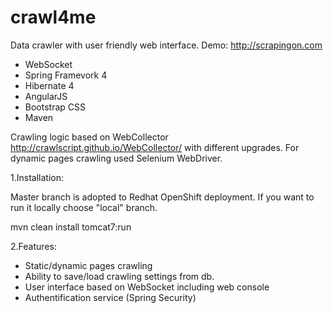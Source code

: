 # crawl4me
Data crawler with user friendly web interface. Demo: http://scrapingon.com
- WebSocket
- Spring Framevork 4
- Hibernate 4
- AngularJS
- Bootstrap CSS
- Maven

Crawling logic based on WebCollector http://crawlscript.github.io/WebCollector/ with different upgrades. For dynamic pages crawling
used Selenium WebDriver.

1.Installation:

Master branch is adopted to Redhat OpenShift deployment. If you want to run it locally choose "local" branch.

mvn clean install tomcat7:run

2.Features:

- Static/dynamic pages crawling
- Ability to save/load crawling settings from db.
- User interface based on WebSocket including web console
- Authentification service (Spring Security)
